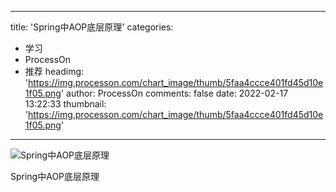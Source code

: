 
---
title: 'Spring中AOP底层原理'
categories: 
 - 学习
 - ProcessOn
 - 推荐
headimg: 'https://img.processon.com/chart_image/thumb/5faa4ccce401fd45d10e1f05.png'
author: ProcessOn
comments: false
date: 2022-02-17 13:22:33
thumbnail: 'https://img.processon.com/chart_image/thumb/5faa4ccce401fd45d10e1f05.png'
---

<div>   
<img class="thumb" alt="Spring中AOP底层原理" src="https://img.processon.com/chart_image/thumb/5faa4ccce401fd45d10e1f05.png" referrerpolicy="no-referrer">
<p>Spring中AOP底层原理</p>  
</div>
            